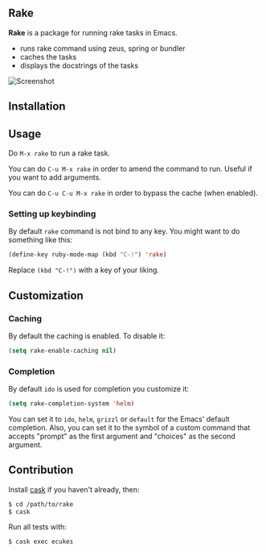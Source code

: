 ## Rake

**Rake** is a package for running rake tasks in Emacs.

* runs rake command using zeus, spring or bundler
* caches the tasks
* displays the docstrings of the tasks

![Screenshot](https://github.com/asok/rake/raw/master/screenshots/rake.png)

## Installation

## Usage

Do `M-x rake` to run a rake task.

You can do `C-u M-x rake` in order to amend the command to run. Useful if you want to add arguments.

You can do `C-u C-u M-x rake` in order to bypass the cache (when enabled).

### Setting up keybinding

By default `rake` command is not bind to any key.
You might want to do something like this:

```el
(define-key ruby-mode-map (kbd "C-!") 'rake)
```

Replace `(kbd "C-!")` with a key of your liking.

## Customization

### Caching

By default the caching is enabled. To disable it:

```el
(setq rake-enable-caching nil)
```

### Completion

By default `ido` is used for completion you customize it:

```el
(setq rake-completion-system 'helm)
```

You can set it to `ido`, `helm`, `grizzl` or `default` for the Emacs' default completion.
Also, you can set it to the symbol of a custom command that accepts "prompt" as the first argument
and "choices" as the second argument.

## Contribution

Install [cask](https://github.com/rejeep/cask.el) if you haven't
already, then:

```bash
$ cd /path/to/rake
$ cask
```

Run all tests with:

```bash
$ cask exec ecukes
```
